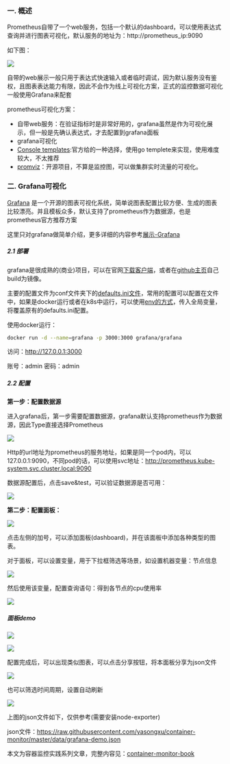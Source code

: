 
### 一. 概述
Prometheus自带了一个web服务，包括一个默认的dashboard，可以使用表达式查询并进行图表可视化，默认服务的地址为：http://prometheus_ip:9090

如下图：

![](http://www.xuyasong.com/wp-content/uploads/2019/03/15516976087780.jpg)

自带的web展示一般只用于表达式快速输入或者临时调试，因为默认服务没有鉴权，且图表表达能力有限，因此不会作为线上可视化方案，正式的监控数据可视化一般使用Grafana来配套

prometheus可视化方案：

* 自带web服务：在验证指标时是非常好用的，grafana虽然是作为可视化展示，但一般是先确认表达式，才去配置到grafana面板
* grafana可视化
* [Console templates](https://prometheus.io/docs/visualization/consoles/):官方给的一种选择，使用go templete来实现，使用难度较大，不太推荐
* [promviz](https://github.com/nghialv/promviz)：开源项目，不算是监控图，可以做集群实时流量的可视化。

### 二. Grafana可视化

[Grafana](https://grafana.com/) 是一个开源的图表可视化系统，简单说图表配置比较方便、生成的图表比较漂亮。并且模板众多，默认支持了prometheus作为数据源，也是prometheus官方推荐方案

这里只对grafana做简单介绍，更多详细的内容参考[展示-Grafana](txxxx)

##### 2.1 部署

grafana是很成熟的(商业)项目，可以在官网[下载客户端](https://grafana.com/get)，或者在[github主页](https://github.com/grafana/grafana)自己build为镜像。

主要的配置文件为conf文件夹下的[defaults.ini文件](https://github.com/grafana/grafana/blob/master/conf/defaults.ini)，常用的配置可以配置在文件中，如果是docker运行或者在k8s中运行，可以使用[env的方式](http://docs.grafana.org/installation/configuration/)，传入全局变量，将覆盖原有的defaults.ini配置。

使用docker运行：

```bash
docker run -d --name=grafana -p 3000:3000 grafana/grafana
```

访问：http://127.0.0.1:3000

账号：admin
密码：admin

##### 2.2 配置

**第一步：配置数据源**

进入grafana后，第一步需要配置数据源，grafana默认支持prometheus作为数据源，因此Type直接选择Prometheus

![](http://www.xuyasong.com/wp-content/uploads/2019/03/15517017792219.jpg)


Http的url地址为prometheus的服务地址，如果是同一个pod内，可以127.0.0.1:9090，不同pod的话，可以使用svc地址：http://prometheus.kube-system.svc.cluster.local:9090

数据源配置后，点击save&test，可以验证数据源是否可用：

![](http://www.xuyasong.com/wp-content/uploads/2019/03/15517019316531.jpg)


**第二步：配置面板：**

![](http://www.xuyasong.com/wp-content/uploads/2019/03/15517020165486.jpg)


点击左侧的加号，可以添加面板(dashboard)，并在该面板中添加各种类型的图表。

对于面板，可以设置变量，用于下拉框筛选等场景，如设置机器变量：节点信息


![](http://www.xuyasong.com/wp-content/uploads/2019/03/15517027323228.jpg)


然后使用该变量，配置查询语句：得到各节点的cpu使用率

![](http://www.xuyasong.com/wp-content/uploads/2019/03/15517027870215.jpg)



##### 面板demo

![](http://www.xuyasong.com/wp-content/uploads/2019/03/15517028260767.jpg) 

![](http://www.xuyasong.com/wp-content/uploads/2019/03/15518793945999.jpg)


配置完成后，可以出现类似图表，可以点击分享按钮，将本面板分享为json文件

![](http://www.xuyasong.com/wp-content/uploads/2019/03/15517028746898.jpg)


也可以筛选时间周期，设置自动刷新


![](http://www.xuyasong.com/wp-content/uploads/2019/03/15517028992578.jpg)


上图的json文件如下，仅供参考(需要安装node-exporter)

json文件：https://raw.githubusercontent.com/yasongxu/container-monitor/master/data/grafana-demo.json


本文为容器监控实践系列文章，完整内容见：[container-monitor-book](https://yasongxu.gitbook.io/container-monitor/)
